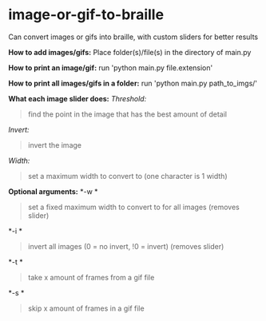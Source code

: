 # image-or-gif-to-braille

Can convert images or gifs into braille, with custom sliders for better results


**How to add images/gifs:**
Place folder(s)/file(s) in the directory of main.py

**How to print an image/gif:**
run 'python main.py file.extension'

**How to print all images/gifs in a folder:**
run 'python main.py path_to_imgs/'

**What each image slider does:**
*Threshold:*
> find the point in the image that has the best amount of detail

*Invert:*
> invert the image

*Width:*
> set a maximum width to convert to (one character is 1 width)


**Optional arguments:**
*-w *
> set a fixed maximum width to convert to for all images (removes slider)

*-i *
> invert all images (0 = no invert, !0 = invert) (removes slider)

*-t *
> take x amount of frames from a gif file

*-s *
> skip x amount of frames in a gif file
